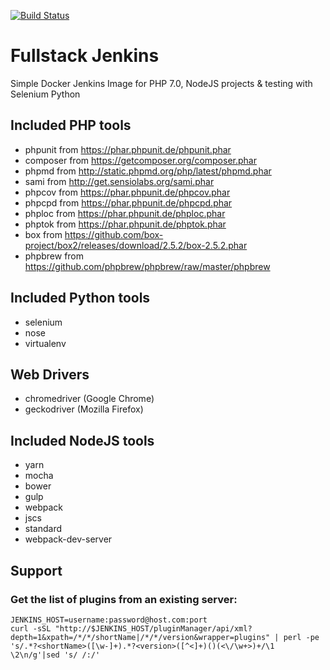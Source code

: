 [![Build Status](https://travis-ci.org/vietdien2005/fullstack-jenkins.svg?branch=master)](https://travis-ci.org/vietdien2005/fullstack-jenkins)

# Fullstack Jenkins

Simple Docker Jenkins Image for PHP 7.0, NodeJS projects & testing with Selenium Python

## Included PHP tools

- phpunit from <https://phar.phpunit.de/phpunit.phar>
- composer from <https://getcomposer.org/composer.phar>
- phpmd from <http://static.phpmd.org/php/latest/phpmd.phar>
- sami from <http://get.sensiolabs.org/sami.phar>
- phpcov from <https://phar.phpunit.de/phpcov.phar>
- phpcpd from <https://phar.phpunit.de/phpcpd.phar>
- phploc from <https://phar.phpunit.de/phploc.phar>
- phptok from <https://phar.phpunit.de/phptok.phar>
- box from <https://github.com/box-project/box2/releases/download/2.5.2/box-2.5.2.phar>
- phpbrew from <https://github.com/phpbrew/phpbrew/raw/master/phpbrew>

## Included Python tools

- selenium
- nose
- virtualenv

## Web Drivers

- chromedriver (Google Chrome)
- geckodriver (Mozilla Firefox)

## Included NodeJS tools

- yarn
- mocha
- bower
- gulp
- webpack
- jscs
- standard
- webpack-dev-server

## Support
### Get the list of plugins from an existing server:

	JENKINS_HOST=username:password@host.com:port
	curl -sSL "http://$JENKINS_HOST/pluginManager/api/xml?depth=1&xpath=/*/*/shortName|/*/*/version&wrapper=plugins" | perl -pe 's/.*?<shortName>([\w-]+).*?<version>([^<]+)()(<\/\w+>)+/\1 \2\n/g'|sed 's/ /:/'
